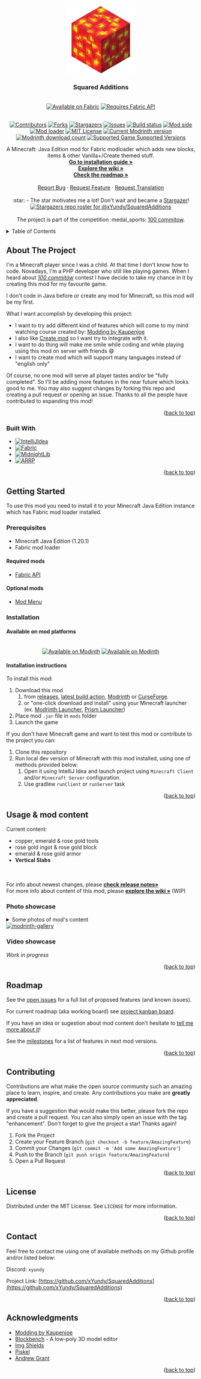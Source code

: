 <a name="readme-top"></a>

<!-- PROJECT LOGO -->
<br />
<div align="center">
  <a href="https://github.com/xYundy/SquaredAdditions">
    <img src=".github/assets/logo.png" alt="SquaredAdditions Logo" width="180" height="180">
  </a>

<h3 align="center">Squared Additions</h3>

<br />
    <a href="https://fabricmc.net/"><img
        src="https://cdn.jsdelivr.net/npm/@intergrav/devins-badges@3/assets/cozy/supported/fabric_64h.png"
        alt="Available on Fabric"
        width="200" height="64"
    ></a>
    <a href="https://modrinth.com/mod/fabric-api"><img
        src="https://cdn.jsdelivr.net/npm/@intergrav/devins-badges@3/assets/cozy/requires/fabric-api_64h.png"
        alt="Requires Fabric API"
        width="200" height="64"
    ></a>
<br />
<br />

<!-- PROJECT SHIELDS -->
<!--
*** I'm using markdown "reference style" links for readability.
*** Reference links are enclosed in brackets [ ] instead of parentheses ( ).
*** See the bottom of this document for the declaration of the reference variables
*** for contributors-url, forks-url, etc. This is an optional, concise syntax you may use.
*** https://www.markdownguide.org/basic-syntax/#reference-style-links
-->
[![Contributors][contributors-shield]][contributors-url]
[![Forks][forks-shield]][forks-url]
[![Stargazers][stars-shield]][stars-url]
[![Issues][issues-shield]][issues-url]
[![Build status][build-shield]][build-url]
[![Mod side][side-shield]][side-url]
[![Mod loader][loader-shield]][loader-url]
[![MIT License][license-shield]][license-url]
[![Current Modrinth version][modrinth-version-badge]][modrinth-version-url]
[![Modrinth download count][modrinth-downloads-badge]][modrinth-downloads-url]
[![Supported Game Supported Versions][modrinth-supported-game-versions-shield]][modrinth-supported-game-versions-url]

  <p align="center">
    A Minecraft: Java Edition mod for Fabric modloader which adds new blocks, items & other Vanilla+/Create themed stuff.
    <br />
    <a href="#installation"><strong>Go to installation guide »</strong></a></li>
    <br />
    <a href="https://github.com/xYundy/SquaredAdditions/wiki"><strong>Explore the wiki »</strong></a>
    <br />
    <a href="https://github.com/users/xYundy/projects/3"><strong>Check the roadmap »</strong></a>
    <br />
    <br />
    <a href="https://github.com/xYundy/SquaredAdditions/issues/new/choose">Report Bug</a>
    ·
    <a href="https://github.com/xYundy/SquaredAdditions/issues/new/choose">Request Feature</a>
    ·
    <a href="https://github.com/xYundy/SquaredAdditions/issues/new/choose">Request Translation</a>
    <br />
    <br />
    :star: - The star motivates me a lot! Don't wait and became a <a href="https://github.com/xYundy/SquaredAdditions/stargazers">Stargazer</a>!
    <br />
    <a href="https://github.com/xYundy/SquaredAdditions/stargazers">
       <img src="https://reporoster.com/stars/dark/xYundy/SquaredAdditions" alt="Stargazers repo roster for @xYundy/SquaredAdditions">
    </a>
    <br />
    <br />
    The project is part of the competition :medal_sports: <a href="https://100commitow.pl">100 commitow</a>.
  </p>
</div>

<!-- TABLE OF CONTENTS -->
<details>
  <summary>Table of Contents</summary>
  <ol>
    <li>
      <a href="#about-the-project">About The Project</a>
      <ul>
        <li><a href="#built-with">Built With</a></li>
      </ul>
    </li>
    <li>
      <a href="#getting-started">Getting Started</a>
      <ul>
        <li><a href="#prerequisites">Prerequisites</a></li>
        <li><a href="#installation">Installation</a></li>
      </ul>
    </li>
    <li><a href="#usage">Usage & mod content</a></li>
    <li><a href="#roadmap">Roadmap</a></li>
    <li><a href="#contributing">Contributing</a></li>
    <li><a href="#license">License</a></li>
    <li><a href="#contact">Contact</a></li>
    <li><a href="#acknowledgments">Acknowledgments</a></li>
  </ol>
</details>



<!-- ABOUT THE PROJECT -->
## About The Project

I'm a Minecraft player since I was a child. At that time I don't know how to code. Novadays, I'm a PHP developer who still like playing games. 
When I heard about [_100 commitów_](https://100commitow.pl) contest I have decide to take my chance in it by creating this mod for my favourite game.

I don't code in Java before or create any mod for Minecraft, so this mod will be my first. 

What I want accomplish by developing this project:
* I want to try add different kind of features which will come to my mind watching course created by: [Modding by Kaupenjoe](https://www.youtube.com/@ModdingByKaupenjoe)
* I also like [Create mod](https://modrinth.com/mod/create-fabric) so I want try to integrate with it.
* I want to do thing will make me smile while coding and while playing using this mod on server with friends :smile:
* I want to create mod which will support many languages instead of "english only"

Of course, no one mod will serve all player tastes and/or be "fully completed". So I'll be adding more features in the near future which looks good to me.
You may also suggest changes by forking this repo and creating a pull request or opening an issue. Thanks to all the people have contributed to expanding this mod!

<p align="right">(<a href="#readme-top">back to top</a>)</p>

### Built With

* [![IntelliJIdea][IntelliJIdea]][IntelliJIdea-url]
* [![Fabric][Fabric]][Fabric-url]
* [![MidnightLib][MidnightLib]][MidnightLib-url]
* [![ARRP][ARRP]][ARRP-url]

<p align="right">(<a href="#readme-top">back to top</a>)</p>


<!-- GETTING STARTED -->
## Getting Started

To use this mod you need to install it to your Minecraft Java Edition instance which has Fabric mod loader installed.

### Prerequisites

* Minecraft Java Edition (1.20.1)
* Fabric mod loader

#### Required mods

* [Fabric API](https://modrinth.com/mod/fabric-api)

#### Optional mods

* [Mod Menu](https://modrinth.com/mod/modmenu)

### Installation

#### Available on mod platforms
<div align="center">
<br />
    <a href="https://modrinth.com/mod/squaredadditions"><img
        src="https://cdn.jsdelivr.net/npm/@intergrav/devins-badges@3/assets/cozy/available/modrinth_64h.png"
        alt="Available on Modinth"
        width="200" height="64"
    ></a>
   <a href="https://www.curseforge.com/minecraft/mc-mods/squared-additions"><img
        src="https://cdn.jsdelivr.net/npm/@intergrav/devins-badges@3/assets/cozy/available/curseforge_64h.png"
        alt="Available on Modinth"
        width="200" height="64"
    ></a>

<br />
</div>

#### Installation instructions
To install this mod:
1. Download this mod
   1. from [releases](https://github.com/xYundy/SquaredAdditions/releases), [latest build action](https://github.com/xYundy/SquaredAdditions/actions/workflows/build.yml), [Modrinth](https://modrinth.com/mod/squaredadditions) or [CurseForge](https://www.curseforge.com/minecraft/mc-mods/squared-additions).
   2. or "one-click download and install" using your Minecraft launcher (ex. [Modrinth Launcher](https://modrinth.com/app), [Prism Launcher](https://prismlauncher.org))
2. Place mod `.jar` file in `mods` folder
3. Launch the game


If you don't have Minecraft game and want to test this mod or contribute to the project you can:
1. Clone this repository
2. Run local dev version of Minecraft with this mod installed, using one of methods provided below:
   1. Open it using IntelliJ Idea and launch project using `Minecraft Client` and/or `Minecraft Server` configuration.
   2. Use gradlew `runClient` or `runServer` task

<p align="right">(<a href="#readme-top">back to top</a>)</p>



<!-- USAGE EXAMPLES -->
## Usage & mod content

Current content:
- copper, emerald & rose gold tools
- rose gold ingot & rose gold block
- emerald & rose gold armor
- **Vertical Slabs**

<br />
<br />
For info about newest changes, please <a href="https://github.com/xYundy/SquaredAdditions/releases"><strong>check release notes»</strong></a>
<br />
For more info about content of this mod, please <a href="https://github.com/xYundy/SquaredAdditions/wiki"><strong>explore the wiki »</strong></a> (WIP)

### Photo showcase
<details>
  <summary>Some photos of mod's content</summary>
  
  <p align="center">
  <img src="https://cdn.modrinth.com/data/uUiBMoXL/images/403fa00197ceb5d88d8577e89855a7f32ab751d6.png" width="90%"/>
  <img src="https://cdn.modrinth.com/data/uUiBMoXL/images/5eca8996623b00150e02d0f9d5ac419e2f9d0b00.png" width="90%"/>
  <img src="https://cdn.modrinth.com/data/uUiBMoXL/images/61f21217a7d37eb1c2bce0a01810230b44ca58b3.png" width="90%"/>
  <img src="https://cdn.modrinth.com/data/uUiBMoXL/images/00bd2185848e8be9754f86da1e381934281c854a.png" width="90%"/>
  </p>
</details>

<a align="center" href="https://modrinth.com/mod/squaredadditions/gallery">
    <img alt="modrinth-gallery" height="56" src="https://cdn.jsdelivr.net/npm/@intergrav/devins-badges@3/assets/cozy/documentation/modrinth-gallery_64h.png">
</a>

### Video showcase

*Work in progress* 

<p align="right">(<a href="#readme-top">back to top</a>)</p>



<!-- ROADMAP -->
## Roadmap

See the [open issues](https://github.com/xyundy/squaredadditions/issues) for a full list of proposed features (and known issues).

For current roadmap (aka working board) see [project kanban board](https://github.com/users/xYundy/projects/3).

If you have an idea or sugestion about mod content don't hesitate to <a href="https://github.com/xYundy/SquaredAdditions/issues/new/choose">tell me more about it</a>!

See the [milestones](https://github.com/xYundy/SquaredAdditions/milestones) for a list of features in next mod versions.

<p align="right">(<a href="#readme-top">back to top</a>)</p>



<!-- CONTRIBUTING -->
## Contributing

Contributions are what make the open source community such an amazing place to learn, inspire, and create. Any contributions you make are **greatly appreciated**.

If you have a suggestion that would make this better, please fork the repo and create a pull request. You can also simply open an issue with the tag "enhancement".
Don't forget to give the project a star! Thanks again!

1. Fork the Project
2. Create your Feature Branch (`git checkout -b feature/AmazingFeature`)
3. Commit your Changes (`git commit -m 'Add some AmazingFeature'`)
4. Push to the Branch (`git push origin feature/AmazingFeature`)
5. Open a Pull Request

<p align="right">(<a href="#readme-top">back to top</a>)</p>



<!-- LICENSE -->
## License

Distributed under the MIT License. See `LICENSE` for more information.

<p align="right">(<a href="#readme-top">back to top</a>)</p>



<!-- CONTACT -->
## Contact

Feel free to contact me using one of available methods on my Github profile and/or listed below:

Discord: `xyundy`

Project Link: [https://github.com/xYundy/SquaredAdditions](https://github.com/xYundy/SquaredAdditions)

<p align="right">(<a href="#readme-top">back to top</a>)</p>


<!-- ACKNOWLEDGMENTS -->
## Acknowledgments
* [Modding by Kaupenjoe](https://www.youtube.com/@ModdingByKaupenjoe)
* [Blockbench](https://www.blockbench.net) - A low-poly 3D model editor
* [Img Shields](https://shields.io)
* [Piskel](https://www.piskelapp.com/p/create/sprite)
* [Andrew Grant](https://github.com/Andrew6rant) 

<p align="right">(<a href="#readme-top">back to top</a>)</p>

<!-- MARKDOWN LINKS & IMAGES -->
<!-- https://www.markdownguide.org/basic-syntax/#reference-style-links -->
[contributors-shield]: https://img.shields.io/github/contributors/xYundy/SquaredAdditions.svg?style=for-the-badge
[contributors-url]: https://github.com/xYundy/SquaredAdditions/graphs/contributors
[forks-shield]: https://img.shields.io/github/forks/xYundy/SquaredAdditions.svg?style=for-the-badge
[forks-url]: https://github.com/xYundy/SquaredAdditions/network/members
[stars-shield]: https://img.shields.io/github/stars/xYundy/SquaredAdditions.svg?style=for-the-badge
[stars-url]: https://github.com/xYundy/SquaredAdditions/stargazers
[issues-shield]: https://img.shields.io/github/issues/xYundy/SquaredAdditions.svg?style=for-the-badge
[issues-url]: https://github.com/othneildrew/Best-README-Template/issues
[license-shield]: https://img.shields.io/github/license/xYundy/SquaredAdditions.svg?style=for-the-badge
[license-url]: https://github.com/xYundy/SquaredAdditions/blob/master/LICENSE
[build-shield]: https://img.shields.io/github/actions/workflow/status/xYundy/SquaredAdditions/build.yml?style=for-the-badge
[build-url]: https://github.com/xYundy/SquaredAdditions/actions/workflows/build.yml
[loader-shield]: https://img.shields.io/badge/mod_loader-fabric-d7cfb5?style=for-the-badge
[loader-url]: https://fabricmc.net/wiki/player:tutorials:start#installing_fabric_loader
[side-shield]: https://img.shields.io/badge/environment-both-4caf50?style=for-the-badge
[side-url]: https://fabricmc.net/wiki/tutorial:side
[modrinth-supported-game-versions-shield]: https://img.shields.io/modrinth/game-versions/uUiBMoXL?style=for-the-badge
[modrinth-supported-game-versions-url]: https://modrinth.com/mod/squaredadditions
[modrinth-version-badge]: https://img.shields.io/modrinth/v/uUiBMoXL?style=for-the-badge&label=Modrinth's%20version
[modrinth-version-url]: https://modrinth.com/mod/squaredadditions/versions
[modrinth-downloads-badge]: https://img.shields.io/modrinth/dt/uUiBMoXL?style=for-the-badge&label=modrinth%20downloads
[modrinth-downloads-url]: https://modrinth.com/mod/squaredadditions/versions

[IntelliJIdea]: https://img.shields.io/badge/IntelliJ_Idea-000000?style=for-the-badge&logo=intellijidea&logoColor=white
[IntelliJIdea-url]: https://www.jetbrains.com/idea/
[Fabric]: https://img.shields.io/badge/Fabric_Mod_Loader-20232A?style=for-the-badge
[Fabric-url]: https://fabricmc.net/
[MidnightLib]: https://img.shields.io/badge/MidnightLib-20232A?style=for-the-badge
[MidnightLib-url]: https://www.midnightdust.eu/midnightlib/
[ARRP]: https://img.shields.io/badge/ARRP-20232A?style=for-the-badge
[ARRP-url]: https://github.com/Devan-Kerman/ARRP
